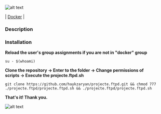 ![alt text](https://d2slcw3kip6qmk.cloudfront.net/marketing/blog/2017Q2/project-planning-header@2x.png)

| [Docker](https://www.docker.com/) |

### Description
  

### Installation

**Reload the user's group assignments if you are not in "docker" group**

	su - $(whoami)

**Clone the repository -> Enter to the folder -> Change permissions of scripts -> Execute the projecte.ftpd.sh**

	git clone https://github.com/haykzaryan/projecte.ftpd.git && chmod 777 ./projecte.ftpd/projecte.ftpd.sh && ./projecte.ftpd/projecte.ftpd.sh


**That's it! Thank you.** 

![alt text](https://res.cloudinary.com/teepublic/image/private/s--vzzS_Z2T--/t_Preview/b_rgb:191919,c_limit,f_jpg,h_630,q_90,w_630/v1567163291/production/designs/5791500_0.jpg)

  
 
 
 

